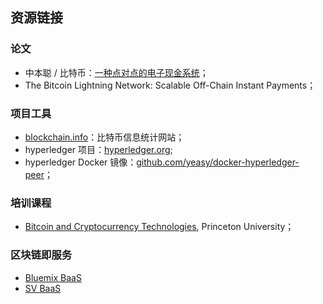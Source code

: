 ## 资源链接

### 论文

* 中本聪 / 比特币：[一种点对点的电子现金系统](https://bitcoin.org/bitcoin.pdf)；
* The Bitcoin Lightning Network: Scalable Off-Chain Instant Payments；

### 项目工具

* [blockchain.info](https://blockchain.info)：比特币信息统计网站；
* hyperledger 项目：[hyperledger.org](hyperledger.org);
* hyperledger Docker 镜像：[github.com/yeasy/docker-hyperledger-peer](https://github.com/yeasy/docker-hyperledger-peer)；

### 培训课程

* [Bitcoin and Cryptocurrency Technologies](https://www.coursera.org/course/bitcointech), Princeton University；

### 区块链即服务
* [Bluemix BaaS]()
* [SV BaaS]()